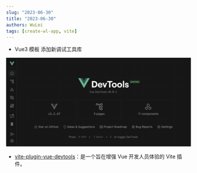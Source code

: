 ```yaml
---
slug: "2023-06-30"
title: "2023-06-30"
authors: WuLei
tags: [create-wl-app, vite]
---
```


- Vue3 模板 添加新调试工具库

![vite-plugin-vue-devtools](img/image.png)

- [vite-plugin-vue-devtools](https://github.com/webfansplz/vite-plugin-vue-devtools)：是一个旨在增强 Vue 开发人员体验的 Vite 插件。

